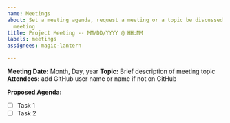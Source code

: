 ```yaml
---
name: Meetings
about: Set a meeting agenda, request a meeting or a topic be discussed at an upcoming
  meeting
title: Project Meeting -- MM/DD/YYYY @ HH:MM
labels: meetings
assignees: magic-lantern

---
```


**Meeting Date:** Month, Day, year
**Topic:** Brief description of meeting topic
**Attendees:** add GitHub user name or name if not on GitHub

**Proposed Agenda:**
- [ ] Task 1
- [ ] Task 2
